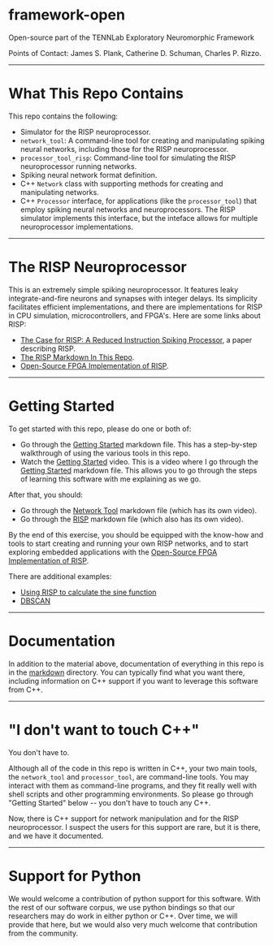 # framework-open

Open-source part of the TENNLab Exploratory Neuromorphic Framework

Points of Contact: James S. Plank, Catherine D. Schuman, Charles P. Rizzo.

-----------------
# What This Repo Contains

This repo contains the following:

- Simulator for the RISP neuroprocessor.
- `network_tool`: A command-line tool for creating and manipulating spiking neural networks,
  including those for the RISP neuroprocessor.
- `processor_tool_risp`: Command-line tool for simulating the RISP neuroprocessor running networks.
- Spiking neural network format definition.
- C++ `Network` class with supporting methods for creating and manipulating networks.
- C++ `Processor` interface, for applications (like the `processor_tool`) that employ spiking
  neural networks and neuroprocessors.  The RISP simulator implements this interface, but the
  inteface allows for multiple neuroprocessor implementations.

-----------------
# The RISP Neuroprocessor

This is an extremely simple spiking neuroprocessor.  It features leaky integrate-and-fire
neurons and synapses with integer delays.  Its simplicity facilitates efficient implementations,
and there are implementations for RISP in CPU simulation, microcontrollers, and FPGA's.
Here are some links about RISP:

- [The Case for RISP: A Reduced Instruction Spiking Processor](https://neuromorphic.eecs.utk.edu/publications/2022-06-29-the-case-for-risp-a-reduced-instruction-spiking-processor/), a paper describing RISP.
- [The RISP Markdown In This Repo](markdown/risp.md).
- [Open-Source FPGA Implementation of RISP](https://github.com/TENNLab-UTK/fpga).

-----------------
# Getting Started

To get started with this repo, please do one or both of:

- Go through the [Getting Started](markdown/getting_started.md) markdown file.  This has
  a step-by-step walkthrough of using the various tools in this repo.
- Watch the [Getting Started](https://youtu.be/xDIwA5ie15E) video.  This is a video where I go through the 
  [Getting Started](markdown/getting_started.md) markdown file.  This allows you to go through
  the steps of learning this software with me explaining as we go.

After that, you should:

- Go through the [Network Tool](markdown/network_tool.md) markdown file (which has its own video).
- Go through the [RISP](markdown/risp.md) markdown file (which also has its own video). 

By the end of this exercise, you should be equipped with the know-how and tools to start creating
and running your own RISP networks, and to start exploring embedded applications with the
[Open-Source FPGA Implementation of RISP](https://github.com/TENNLab-UTK/fpga).

There are additional examples:

- [Using RISP to calculate the sine function](markdown/sine_example.md)
- [DBSCAN](https://github.com/TENNLab-UTK/dbscan)

-----------------
# Documentation

In addition to the material above, 
documentation of everything in this repo is in the [markdown](markdown) directory.
You can typically find what you want there, including information on C++ support if you
want to leverage this software from C++.

-----------------
# "I don't want to touch C++"

You don't have to.  

Although all of the code in this repo is written in C++, your two main tools,
the `network_tool` and `processor_tool`, are command-line tools.  You may interact with them as
command-line programs, and they fit really well with shell scripts and other programming
environments.  So please go through "Getting Started" below -- you don't have to touch any C++.

Now, there is C++ support for network manipulation and for the RISP neuroprocessor.  I suspect
the users for this support are rare, but it is there, and we have it documented.

-----------------
# Support for Python

We would welcome a contribution of python support for this software.
With the rest of our software corpus, we use python bindings so that our researchers may
do work in either python or C++.  Over time, we will provide that here, but we would also
very much welcome that contribution from the community.
